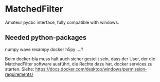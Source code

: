 # MatchedFilter
Amateur pycbc interface, fully compatible with windows.



Needed python-packages
----------------------
numpy
wave
resampy
docker
h5py
....?




Beim docker-bla muss halt auch sicher gestellt sein, dass der User, der die MatchedFilter software ausführt, die Rechte dazu hat, docker services zu starten.
Siehe:
https://docs.docker.com/desktop/windows/permission-requirements/
